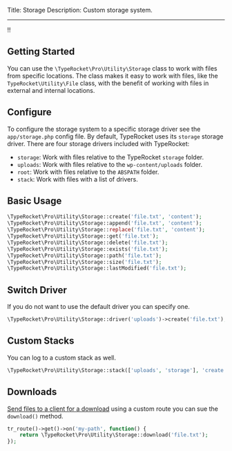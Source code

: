 Title: Storage
Description: Custom storage system.

---

!!

## Getting Started

You can use the `\TypeRocket\Pro\Utility\Storage` class to work with files from specific locations. The class makes it easy to work with files, like the `TypeRocket\Utility\File` class, with the benefit of working with files in external and internal locations.

## Configure

To configure the storage system to a specific storage driver see the `app/storage.php` config file. By default, TypeRocket uses its `storage` storage driver. There are four storage drivers included with TypeRocket:

- `storage`: Work with files relative to the TypeRocket `storage` folder.
- `uploads`: Work with files relative to the `wp-content/uploads` folder.
- `root`: Work with files relative to the `ABSPATH` folder.
- `stack`: Work with files with a list of drivers.

## Basic Usage

```php
\TypeRocket\Pro\Utility\Storage::create('file.txt', 'content');
\TypeRocket\Pro\Utility\Storage::append('file.txt', 'content');
\TypeRocket\Pro\Utility\Storage::replace('file.txt', 'content');
\TypeRocket\Pro\Utility\Storage::get('file.txt');
\TypeRocket\Pro\Utility\Storage::delete('file.txt');
\TypeRocket\Pro\Utility\Storage::exists('file.txt');
\TypeRocket\Pro\Utility\Storage::path('file.txt');
\TypeRocket\Pro\Utility\Storage::size('file.txt');
\TypeRocket\Pro\Utility\Storage::lastModified('file.txt');
```

## Switch Driver

If you do not want to use the default driver you can specify one.

```php
\TypeRocket\Pro\Utility\Storage::driver('uploads')->create('file.txt');
```

## Custom Stacks

You can log to a custom stack as well.

```php
\TypeRocket\Pro\Utility\Storage::stack(['uploads', 'storage'], 'create', 'file.txt', 'content');
```

## Downloads

[Send files to a client for a download](/docs/v6/downloads/) using a custom route you can sue the `download()` method.

```php
tr_route()->get()->on('my-path', function() {
    return \TypeRocket\Pro\Utility\Storage::download('file.txt');
});
```